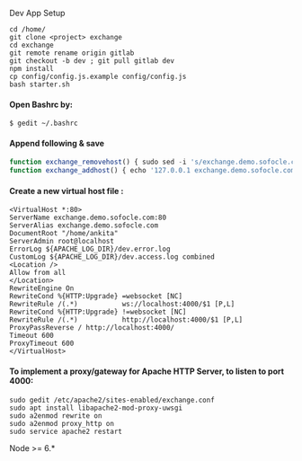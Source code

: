 Dev App Setup 

```
cd /home/
git clone <project> exchange
cd exchange
git remote rename origin gitlab 
git checkout -b dev ; git pull gitlab dev
npm install
cp config/config.js.example config/config.js
bash starter.sh
```

#### Open Bashrc by:
```
$ gedit ~/.bashrc
```
#### Append following & save
```javascript
function exchange_removehost() { sudo sed -i 's/exchange.demo.sofocle.com//g' /etc/hosts ; }
function exchange_addhost() { echo '127.0.0.1 exchange.demo.sofocle.com' | sudo tee --append /etc/hosts ; }  
``` 

#### Create a new virtual host file :

```
<VirtualHost *:80>
ServerName exchange.demo.sofocle.com:80
ServerAlias exchange.demo.sofocle.com
DocumentRoot "/home/ankita"
ServerAdmin root@localhost
ErrorLog ${APACHE_LOG_DIR}/dev.error.log
CustomLog ${APACHE_LOG_DIR}/dev.access.log combined
<Location />
Allow from all                                                                                                                                                
</Location>
RewriteEngine On
RewriteCond %{HTTP:Upgrade} =websocket [NC]
RewriteRule /(.*)           ws://localhost:4000/$1 [P,L]
RewriteCond %{HTTP:Upgrade} !=websocket [NC]
RewriteRule /(.*)           http://localhost:4000/$1 [P,L]
ProxyPassReverse / http://localhost:4000/
Timeout 600
ProxyTimeout 600
</VirtualHost>
```

#### To implement a proxy/gateway for Apache HTTP Server, to listen to port 4000:

```
sudo gedit /etc/apache2/sites-enabled/exchange.conf
sudo apt install libapache2-mod-proxy-uwsgi
sudo a2enmod rewrite on
sudo a2enmod proxy_http on
sudo service apache2 restart
```

Node >= 6.*
